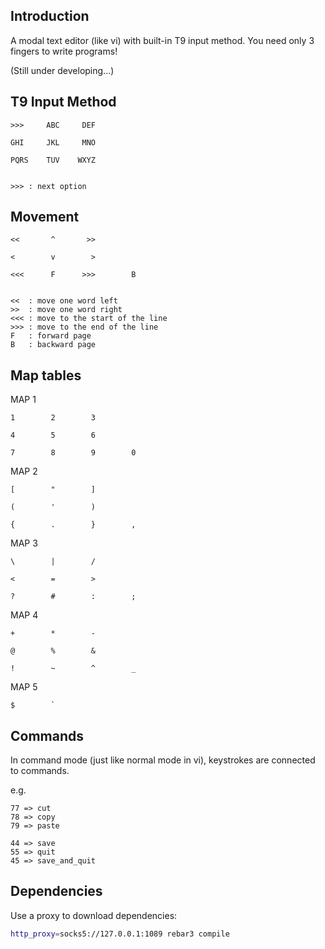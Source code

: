## Introduction

A modal text editor (like vi) with built-in T9 input method. You need only 3 fingers to write programs!

(Still under developing...)


## T9 Input Method

```
>>>     ABC     DEF

GHI     JKL     MNO

PQRS    TUV    WXYZ


>>> : next option
```


## Movement

```
<<       ^       >>

<        v        >

<<<      F      >>>        B


<<  : move one word left
>>  : move one word right
<<< : move to the start of the line
>>> : move to the end of the line
F   : forward page
B   : backward page
```


## Map tables

MAP 1

```
1        2        3

4        5        6

7        8        9        0
```

MAP 2

```
[        "        ]

(        '        )

{        .        }        ,
```


MAP 3

```
\        |        /

<        =        >

?        #        :        ;
```

MAP 4

```
+        *        -

@        %        &

!        ~        ^        _
```

MAP 5

```
$        `
```

## Commands

In command mode (just like normal mode in vi), keystrokes are connected to commands.

e.g.

```
77 => cut
78 => copy
79 => paste

44 => save
55 => quit
45 => save_and_quit
```

## Dependencies

Use a proxy to download dependencies:

```sh
http_proxy=socks5://127.0.0.1:1089 rebar3 compile
```
